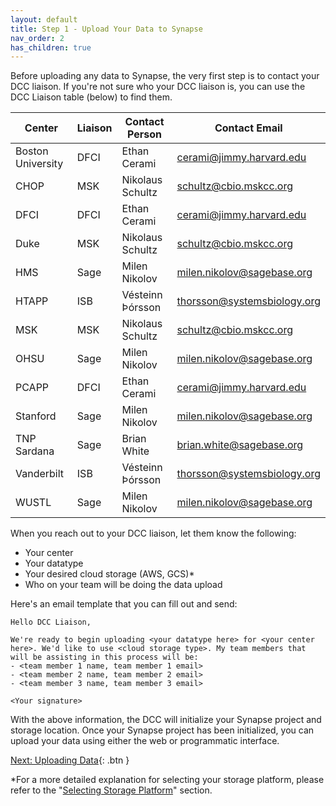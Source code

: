 ```yaml
---
layout: default
title: Step 1 - Upload Your Data to Synapse
nav_order: 2
has_children: true
---
```


Before uploading any data to Synapse, the very first step is to contact your DCC liaison. If you're not sure who your DCC liaison is, you can use the DCC Liaison table (below) to find them.

|   Center   |  Liaison    |   Contact Person   |   Contact Email   |
| ---- | ---- | ---- | ---- |
|   Boston University   | DFCI | Ethan Cerami | cerami@jimmy.harvard.edu |
|   CHOP   | MSK | Nikolaus Schultz | schultz@cbio.mskcc.org |
| DFCI | DFCI | Ethan Cerami | cerami@jimmy.harvard.edu |
| Duke | MSK | Nikolaus Schultz | schultz@cbio.mskcc.org |
| HMS | Sage | Milen Nikolov | milen.nikolov@sagebase.org |
| HTAPP | ISB | Vésteinn Þórsson | thorsson@systemsbiology.org |
| MSK | MSK | Nikolaus Schultz | schultz@cbio.mskcc.org |
| OHSU | Sage | Milen Nikolov | milen.nikolov@sagebase.org |
| PCAPP | DFCI | Ethan Cerami | cerami@jimmy.harvard.edu |
| Stanford | Sage | Milen Nikolov | milen.nikolov@sagebase.org |
| TNP Sardana | Sage | Brian White | brian.white@sagebase.org |
| Vanderbilt | ISB | Vésteinn Þórsson | thorsson@systemsbiology.org |
| WUSTL | Sage | Milen Nikolov | milen.nikolov@sagebase.org |

When you reach out to your DCC liaison, let them know the following:
- Your center
- Your datatype
- Your desired cloud storage (AWS, GCS)*
- Who on your team will be doing the data upload

Here's an email template that you can fill out and send:

```
Hello DCC Liaison,

We're ready to begin uploading <your datatype here> for <your center here>. We'd like to use <cloud storage type>. My team members that will be assisting in this process will be:
- <team member 1 name, team member 1 email>
- <team member 2 name, team member 2 email>
- <team member 3 name, team member 3 email>

<Your signature>
```

With the above information, the DCC will initialize your Synapse project and storage location. Once your Synapse project has been initialized, you can upload your data using either the web or programmatic interface. 

[Next: Uploading Data](uploading-data){: .btn }

*For a more detailed explanation for selecting your storage platform, please refer to the "[Selecting Storage Platform](selecting-a-storage-platform)" section.

